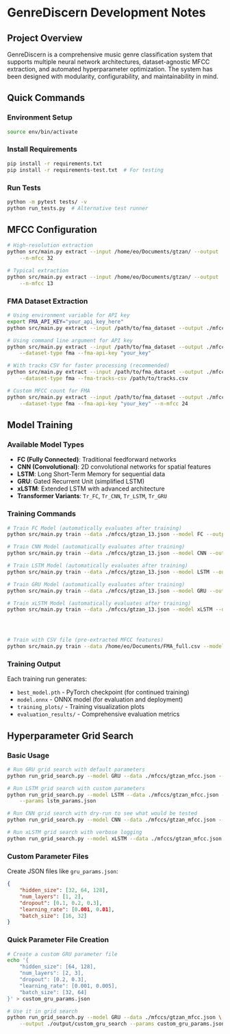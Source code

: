 # GenreDiscern Development Notes

## Project Overview

GenreDiscern is a comprehensive music genre classification system that supports multiple neural network architectures, dataset-agnostic MFCC extraction, and automated hyperparameter optimization. The system has been designed with modularity, configurability, and maintainability in mind.

## Quick Commands

### Environment Setup
```bash
source env/bin/activate
```

### Install Requirements
```bash
pip install -r requirements.txt
pip install -r requirements-test.txt  # For testing
```

### Run Tests
```bash
python -m pytest tests/ -v
python run_tests.py  # Alternative test runner
```

## MFCC Configuration

```bash
# High-resolution extraction
python src/main.py extract --input /home/eo/Documents/gtzan/ --output ./mfccs --name gtzan_32 \
    --n-mfcc 32

# Typical extraction 
python src/main.py extract --input /home/eo/Documents/gtzan/ --output ./mfccs --name gtzan_13 \
    --n-mfcc 13

```

### FMA Dataset Extraction

```bash
# Using environment variable for API key
export FMA_API_KEY="your_api_key_here"
python src/main.py extract --input /path/to/fma_dataset --output ./mfccs/ --name fma_mfcc --dataset-type fma

# Using command line argument for API key
python src/main.py extract --input /path/to/fma_dataset --output ./mfccs/ --name fma_mfcc \
    --dataset-type fma --fma-api-key "your_key"

# With tracks CSV for faster processing (recommended)
python src/main.py extract --input /path/to/fma_dataset --output ./mfccs/ --name fma_mfcc \
    --dataset-type fma --fma-tracks-csv /path/to/tracks.csv

# Custom MFCC count for FMA
python src/main.py extract --input /path/to/fma_dataset --output ./mfccs/ --name fma_mfcc \
    --dataset-type fma --fma-api-key "your_key" --n-mfcc 24
```

## Model Training

### Available Model Types

- **FC (Fully Connected)**: Traditional feedforward networks
- **CNN (Convolutional)**: 2D convolutional networks for spatial features
- **LSTM**: Long Short-Term Memory for sequential data
- **GRU**: Gated Recurrent Unit (simplified LSTM)
- **xLSTM**: Extended LSTM with advanced architecture
- **Transformer Variants**: `Tr_FC`, `Tr_CNN`, `Tr_LSTM`, `Tr_GRU`

### Training Commands

```bash
# Train FC Model (automatically evaluates after training)
python src/main.py train --data ./mfccs/gtzan_13.json --model FC --output ./output/fc_model

# Train CNN Model (automatically evaluates after training)
python src/main.py train --data ./mfccs/gtzan_13.json --model CNN --output ./output/cnn_model

# Train LSTM Model (automatically evaluates after training)
python src/main.py train --data ./mfccs/gtzan_13.json --model LSTM --output ./output/lstm_model

# Train GRU Model (automatically evaluates after training)
python src/main.py train --data ./mfccs/gtzan_13.json --model GRU --output ./output/gru_model

# Train xLSTM Model (automatically evaluates after training)
python src/main.py train --data ./mfccs/gtzan_13.json --model xLSTM --output ./output/xlstm_model




# Train with CSV file (pre-extracted MFCC features)
python src/main.py train --data /home/eo/Documents/FMA_full.csv --model FC --output ./output/csv_fc_model
```

### Training Output

Each training run generates:
- `best_model.pth` - PyTorch checkpoint (for continued training)
- `model.onnx` - ONNX model (for evaluation and deployment)
- `training_plots/` - Training visualization plots
- `evaluation_results/` - Comprehensive evaluation metrics

## Hyperparameter Grid Search

### Basic Usage

```bash
# Run GRU grid search with default parameters
python run_grid_search.py --model GRU --data ./mfccs/gtzan_mfcc.json --output ./output/gru_gridsearch

# Run LSTM grid search with custom parameters
python run_grid_search.py --model LSTM --data ./mfccs/gtzan_mfcc.json --output ./output/lstm_gridsearch \
    --params lstm_params.json

# Run CNN grid search with dry-run to see what would be tested
python run_grid_search.py --model CNN --data ./mfccs/gtzan_mfcc.json --output ./output/cnn_gridsearch --dry-run

# Run xLSTM grid search with verbose logging
python run_grid_search.py --model xLSTM --data ./mfccs/gtzan_mfcc.json --output ./output/xlstm_gridsearch --verbose
```

### Custom Parameter Files

Create JSON files like `gru_params.json`:
```json
{
    "hidden_size": [32, 64, 128],
    "num_layers": [1, 2],
    "dropout": [0.1, 0.2, 0.3],
    "learning_rate": [0.001, 0.01],
    "batch_size": [16, 32]
}
```

### Quick Parameter File Creation

```bash
# Create a custom GRU parameter file
echo '{
    "hidden_size": [64, 128],
    "num_layers": [2, 3],
    "dropout": [0.2, 0.3],
    "learning_rate": [0.001, 0.005],
    "batch_size": [32, 64]
}' > custom_gru_params.json

# Use it in grid search
python run_grid_search.py --model GRU --data ./mfccs/gtzan_mfcc.json \
    --output ./output/custom_gru_search --params custom_gru_params.json
```
